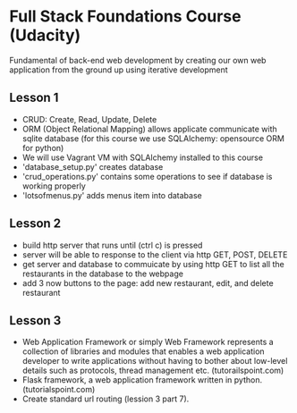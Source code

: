 # Full Stack Foundations Course (Udacity)
Fundamental of back-end web development by creating our own web application from the ground up using iterative development


## Lesson 1
- CRUD: Create, Read, Update, Delete
- ORM (Object Relational Mapping) allows applicate communicate with sqlite database (for this course we use SQLAlchemy: opensource ORM for python)
- We will use Vagrant VM with SQLAlchemy installed to this course
- 'database_setup.py' creates database
- 'crud_operations.py' contains some operations to see if database is working properly
- 'lotsofmenus.py' adds menus item into database

## Lesson 2
- build http server that runs until (ctrl c) is pressed 
- server will be able to response to the client via http GET, POST, DELETE
- get server and database to commuicate by using http GET to list all the restaurants in the database to the webpage
- add 3 now buttons to the page: add new restaurant, edit, and delete restaurant

## Lesson 3
- Web Application Framework or simply Web Framework represents a collection of libraries and modules that enables a web application developer to write applications without having to bother about low-level details such as protocols, thread management etc. (tutorailspoint.com)
- Flask framework, a web application framework written in python. (tutorialspoint.com) 
- Create standard url routing (lession 3 part 7). 